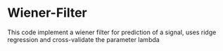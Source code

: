 # Wiener-Filter
This code implement a wiener filter for prediction of a signal, uses ridge regression and cross-validate the parameter lambda

